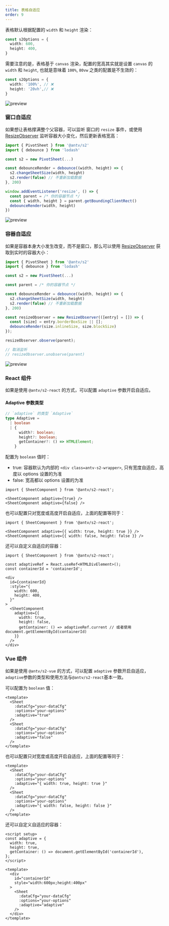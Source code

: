 ```yaml
---
title: 表格自适应
order: 9
---
```


表格默认根据配置的 `width` 和 `height` 渲染：

```ts
const s2Options = {
  width: 600,
  height: 400,
}
```

需要注意的是，表格基于 `canvas` 渲染，配置的宽高其实就是设置 `canvas` 的 `width` 和 `height`, 也就是意味着 `100%`, `80vw` 之类的配置是不生效的：

```ts
const s2Options = {
  width: '100%', // ❌
  height: '20vh',// ❌
}
```

![preview](https://gw.alipayobjects.com/zos/antfincdn/WmM9%24SLfu/2396a53f-8946-497a-9e68-fd89f01077ff.png)

### 窗口自适应

如果想让表格撑满整个父容器，可以监听 窗口的 `resize` 事件，或使用 [ResizeObserver](https://developer.mozilla.org/zh-CN/docs/Web/API/ResizeObserver) 监听容器大小变化，然后更新表格宽高：

```ts
import { PivotSheet } from '@antv/s2'
import { debounce } from 'lodash'

const s2 = new PivotSheet(...)

const debounceRender = debounce((width, height) => {
  s2.changeSheetSize(width, height)
  s2.render(false) // 不重新加载数据
}, 200)

window.addEventListener('resize', () => {
  const parent = /* 你的容器节点 */
  const { width, height } = parent.getBoundingClientRect()
  debounceRender(width, height)
})
```

![preview](https://gw.alipayobjects.com/zos/antfincdn/8kmgXX%267U/Kapture%2525202021-11-23%252520at%25252017.59.16.gif)

### 容器自适应

如果是容器本身大小发生改变，而不是窗口，那么可以使用 [ResizeObserver](https://developer.mozilla.org/zh-CN/docs/Web/API/ResizeObserver) 获取到实时的容器大小：

```ts
import { PivotSheet } from '@antv/s2'
import { debounce } from 'lodash'

const s2 = new PivotSheet(...)

const parent = /* 你的容器节点 */

const debounceRender = debounce((width, height) => {
  s2.changeSheetSize(width, height)
  s2.render(false) // 不重新加载数据
}, 200)

const resizeObserver = new ResizeObserver(([entry] = []) => {
  const [size] = entry.borderBoxSize || [];
  debounceRender(size.inlineSize, size.blockSize)
});

resizeObserver.observe(parent);

// 取消监听
// resizeObserver.unobserve(parent)
```

![preview](https://gw.alipayobjects.com/zos/antfincdn/IFNNjZ862/Kapture%2525202021-11-23%252520at%25252019.07.37.gif)

### React 组件

如果是使用 `@antv/s2-react` 的方式，可以配置 `adaptive` 参数开启自适应。

#### Adaptive 参数类型

```ts
// `adaptive` 的类型 `Adaptive`
type Adaptive =
  | boolean
  | {
      width?: boolean;
      height?: boolean;
      getContainer?: () => HTMLElement;
    }
```

配置为 `boolean` 值时：

* true: 容器默认为内部的 `<div class=antv-s2-wrapper>`, 只有宽度自适应，高度以 options 设置的为准
* false: 宽高都以 options 设置的为准

```tsx
import { SheetComponent } from '@antv/s2-react';

<SheetComponent adaptive={true} />
<SheetComponent adaptive={false} />
```

也可以配置只对宽度或高度开启自适应，上面的配置等同于：

```tsx
import { SheetComponent } from '@antv/s2-react';

<SheetComponent adaptive={{ width: true, height: true }} />
<SheetComponent adaptive={{ width: false, height: false }} />
```

还可以自定义自适应的容器：

```tsx
import { SheetComponent } from '@antv/s2-react';

const adaptiveRef = React.useRef<HTMLDivElement>();
const containerId = 'containerId';

<div
  id={containerId}
  :style="{
    width: 600,
    height: 400,
  }"
>
  <SheetComponent
    adaptive={{
      width: true,
      height: false,
      getContainer: () => adaptiveRef.current // 或者使用 document.getElementById(containerId)
    }}
  />
</div>
```

### Vue 组件

如果是使用 `@antv/s2-vue` 的方式，可以配置 `adaptive` 参数开启自适应，`adaptive`参数的类型和使用方法与`@antv/s2-react`基本一致。

可以配置为 `boolean` 值：

```tsx
<template>
  <Sheet
    :dataCfg="your-dataCfg"
    :options="your-options"
    :adaptive="true"
  />
  <Sheet
    :dataCfg="your-dataCfg"
    :options="your-options"
    :adaptive="false"
  />
</template>
```

也可以配置只对宽度或高度开启自适应，上面的配置等同于：

```tsx
<template>
  <Sheet
    :dataCfg="your-dataCfg"
    :options="your-options"
    :adaptive="{ width: true, height: true }"
  />
  <Sheet
    :dataCfg="your-dataCfg"
    :options="your-options"
    :adaptive="{ width: false, height: false }"
  />
</template>
```

还可以自定义自适应的容器：

```tsx
<script setup>
const adaptive = {
  width: true,
  height: true,
  getContainer: () => document.getElementById('containerId'),
};
</script>

<template>
  <div
    id="containerId"
    style="width:600px;height:400px"
  >
    <Sheet
      :dataCfg="your-dataCfg"
      :options="your-options"
      :adaptive="adaptive"
    />
  </div>
</template>
```
